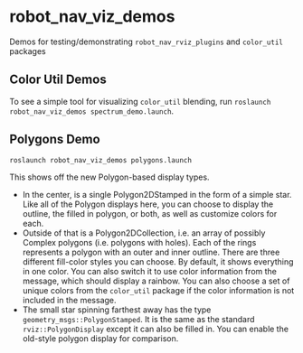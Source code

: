# robot_nav_viz_demos

Demos for testing/demonstrating `robot_nav_rviz_plugins` and `color_util` packages

## Color Util Demos
To see a simple tool for visualizing `color_util` blending, run
`roslaunch robot_nav_viz_demos spectrum_demo.launch`.

## Polygons Demo
`roslaunch robot_nav_viz_demos polygons.launch`

This shows off the new Polygon-based display types.
 * In the center, is a single Polygon2DStamped in the form of a simple star. Like all of the Polygon displays here, you can choose to display the outline, the filled in polygon, or both, as well as customize colors for each.
 * Outside of that is a Polygon2DCollection, i.e. an array of possibly Complex polygons (i.e. polygons with holes). Each of the rings represents a polygon with an outer and inner outline. There are three different fill-color styles you can choose. By default, it shows everything in one color. You can also switch it to use color information from the message, which should display a rainbow. You can also choose a set of unique colors from the `color_util` package if the color information is not included in the message.
 * The small star spinning farthest away has the type `geometry_msgs::PolygonStamped`. It is the same as the standard `rviz::PolygonDisplay` except it can also be filled in. You can enable the old-style polygon display for comparison.
